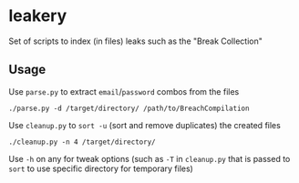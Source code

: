 # leakery

Set of scripts to index (in files) leaks such as the "Break Collection"

## Usage

Use `parse.py` to extract `email`/`password` combos from the files

```
./parse.py -d /target/directory/ /path/to/BreachCompilation
```

Use `cleanup.py` to `sort -u` (sort and remove duplicates) the created files

```
./cleanup.py -n 4 /target/directory/
```

Use `-h` on any for tweak options (such as `-T` in `cleanup.py` that is passed to `sort` to use specific directory for temporary files)
